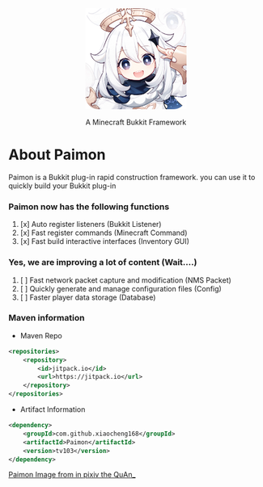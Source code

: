 <div align="center" style="margin-top: 128px">
    <img src="paimon.png" width="200" height="200" alt="Paimon">
    <p>A Minecraft Bukkit Framework</p>
</div>

# About Paimon

Paimon is a Bukkit plug-in rapid construction framework.
you can use it to quickly build your Bukkit plug-in

### Paimon now has the following functions

1. [x] Auto register listeners (Bukkit Listener)
2. [x] Fast register commands (Minecraft Command)
3. [x] Fast build interactive interfaces (Inventory GUI)

###   

### Yes, we are improving a lot of content (Wait....)

1. [ ] Fast network packet capture and modification (NMS Packet)
2. [ ] Quickly generate and manage configuration files (Config)
3. [ ] Faster player data storage (Database)

### Maven information

* Maven Repo

```xml
<repositories>
    <repository>
        <id>jitpack.io</id>
        <url>https://jitpack.io</url>
    </repository>
</repositories>
```

* Artifact Information

```xml
<dependency>
    <groupId>com.github.xiaocheng168</groupId>
    <artifactId>Paimon</artifactId>
    <version>tv103</version>
</dependency>
```

[Paimon Image from in pixiv the QuAn_](https://www.pixiv.net/artworks/93076323)
